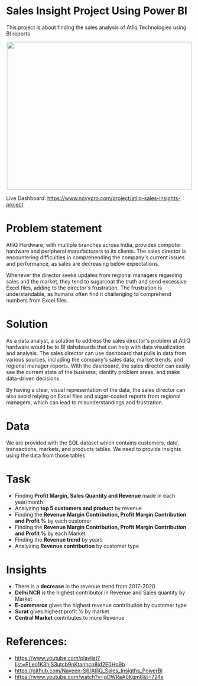 # Sales Insight Project Using Power BI
This project is about finding the sales analysis of Atliq Technologies using BI reports
<p align="center">
<img src="https://i.pinimg.com/originals/8d/37/d1/8d37d10f8fa4c608e5ecbcbdef2ad8a8.gif" width="500" height="400" />
</p>

Live Dashboard: https://www.novypro.com/project/atliq-sales-insights-project

# Problem statement
AtliQ Hardware, with multiple branches across India, provides computer hardware and peripheral manufacturers to its clients. The sales director is encountering difficulties in comprehending the company's current issues and performance, as sales are decreasing below expectations. 

Whenever the director seeks updates from regional managers regarding sales and the market, they tend to sugarcoat the truth and send excessive Excel files, adding to the director's frustration. The frustration is understandable, as humans often find it challenging to comprehend numbers from Excel files.

# Solution
As a data analyst, a solution to address the sales director's problem at AtliQ hardware would be to BI dahsboards that can help with data visualization and analysis. The sales director can use dashboard that pulls in data from various sources, including the company's sales data, market trends, and regional manager reports. With the dashboard, the sales director can easily see the current state of the business, identify problem areas, and make data-driven decisions. 

By having a clear, visual representation of the data, the sales director can also avoid relying on Excel files and sugar-coated reports from regional managers, which can lead to misunderstandings and frustration.

# Data
We are provided with the SQL dataset which contains customers, date, transactions, markets, and products tables. We need to provide insights using the data from those tables

# Task
* Finding **Profit Margin, Sales Quantity and Revenue** made in each year/month
* Analyzing **top 5 customers and product** by revenue
* Finding the **Revenue Margin Contribution, Profit Margin Contribution and Profit %** by each customer
* Finding the **Revenue Margin Contribution, Profit Margin Contribution and Profit %** by each Market 
* Finding the **Revenue trend** by years
* Analyzing **Revenue contribution** by customer type

# Insights
* There is a **decrease** in the revenue trend from 2017-2020
* **Delhi NCR** is the highest contributor in Revenue and Sales quantity by Market
* **E-commerce** gives the highest revenue contribution by customer type
* **Surat** gives highest profit % by market
* **Central Market** contributes to more Revenue 



# References:
* https://www.youtube.com/playlist?list=PLeo1K3hjS3utcb9nKtanhcn8jd2E0Hp9b
* https://github.com/Naveen-S6/AtliQ_Sales_Insigths_PowerBi
* https://www.youtube.com/watch?v=gDWRaA0Kgm8&t=724s
